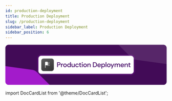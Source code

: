 ```yaml
---
id: production-deployment
title: Production Deployment
slug: /production-deployment
sidebar_label: Production Deployment
sidebar_position: 6
---
```

![Production Deployment](/docs/data/deployment.png)

import DocCardList from '@theme/DocCardList';

<DocCardList />